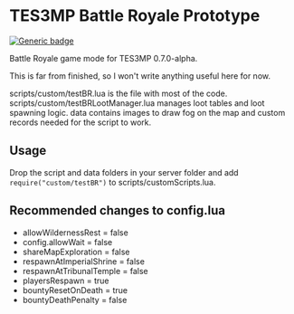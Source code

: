 # TES3MP Battle Royale Prototype

[![Generic badge](https://img.shields.io/badge/code%20style-spaghetti-orange.svg)](https://img.devrant.com/devrant/rant/r_172856_HvF2J.jpg)

Battle Royale game mode for TES3MP 0.7.0-alpha.

This is far from finished, so I won't write anything useful here for now.

scripts/custom/testBR.lua is the file with most of the code.
scripts/custom/testBRLootManager.lua manages loot tables and loot spawning logic.
data contains images to draw fog on the map and custom records needed for the script to work.

## Usage
Drop the script and data folders in your server folder and add `require("custom/testBR")` to scripts/customScripts.lua.

## Recommended changes to config.lua
- allowWildernessRest = false
- config.allowWait = false
- shareMapExploration = false
- respawnAtImperialShrine = false
- respawnAtTribunalTemple = false
- playersRespawn = true
- bountyResetOnDeath = true
- bountyDeathPenalty = false
